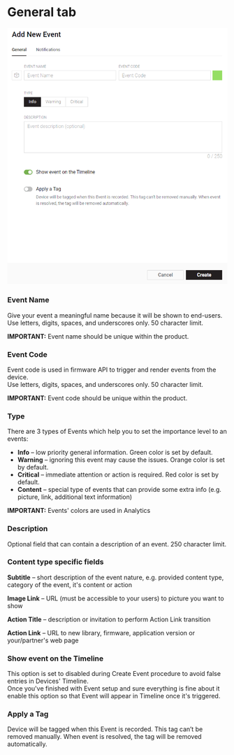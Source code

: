 # General tab

![](../../../.gitbook/assets/new_ev_gen.png)

### Event Name

Give your event a meaningful name because it will be shown to end-users.   
Use letters, digits, spaces, and underscores only. 50 character limit. 

**IMPORTANT:** Event name should be unique within the product.

### Event Code

Event code is used in firmware API to trigger and render events from the device.  
Use letters, digits, spaces, and underscores only. 50 character limit. 

**IMPORTANT:** Event code should be unique within the product.

### Type

There are 3 types of Events which help you to set the importance level to an events:

* **Info** – low priority general information. Green color is set by default.
* **Warning** – ignoring this event may cause the issues. Orange color is set by default. 
* **Critical** – immediate attention or action is required. Red color is set by default.
* **Content** – special type of events that can provide some extra info \(e.g. picture, link, additional text information\)

**IMPORTANT:** Events' colors are used in Analytics

### Description

Optional field that can contain a description of an event. 250 character limit. 

### Content type specific fields

**Subtitle** – short description of the event nature, e.g. provided content type, category of the event, it's content or action

**Image Link** – URL \(must be accessible to your users\) to picture you want to show

**Action Title** – description or invitation to perform Action Link transition   

**Action Link** – URL to new library, firmware, application version or your/partner's web page

### Show event on the Timeline

This option is set to disabled during Create Event procedure to avoid false entries in Devices' Timeline.  
Once you've finished with Event setup and sure everything is fine about it enable this option so that Event will appear in Timeline once it's triggered.

### Apply a Tag

Device will be tagged when this Event is recorded. This tag can’t be removed manually. When event is resolved, the tag will be removed automatically.



